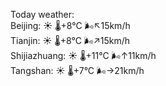 Today weather:  
Beijing: ☀️ 🌡️+8°C 🌬️↖15km/h  
Tianjin: ☀️ 🌡️+8°C 🌬️↗15km/h  
Shijiazhuang: ☀️ 🌡️+11°C 🌬️↑11km/h  
Tangshan: ☀️ 🌡️+7°C 🌬️→21km/h  
